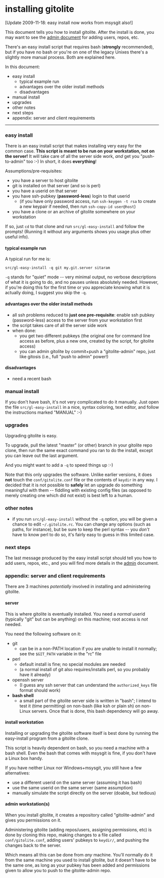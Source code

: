 # installing gitolite

[Update 2009-11-18: easy install now works from msysgit also!]

This document tells you how to install gitolite.  After the install is done,
you may want to see the [admin document][admin] for adding users, repos, etc.

[admin]: http://github.com/sitaramc/gitolite/blob/pu/doc/2-admin.mkd

There's an easy install script that requires bash (**strongly** recommended),
but if you have no bash or you're on one of the legacy Unixes there's a
slightly more manual process.  Both are explained here.

In this document:

  * easy install
      * typical example run
      * advantages over the older install methods
      * disadvantages
  * manual install
  * upgrades
  * other notes
  * next steps
  * appendix: server and client requirements

----

### easy install

There is an easy install script that makes installing very easy for the common
case.  **This script is meant to be run on your workstation, not on the
server!**  It will take care of all the server side work, *and* get you
"push-to-admin" too :-)  In short, it does **everything**!

Assumptions/pre-requisites:

  * you have a server to host gitolite
  * git is installed on that server (and so is perl)
  * you have a userid on that server
  * you have ssh-pubkey (**password-less**) login to that userid
      * (if you have only password access, run `ssh-keygen -t rsa` to create a
        new keypair if needed, then run `ssh-copy-id user@host`)
  * you have a clone or an archive of gitolite somewhere on your workstation

If so, just `cd` to that clone and run `src/gl-easy-install` and follow the
prompts!  (Running it without any arguments shows you usage plus other useful
info).

#### typical example run

A typical run for me is:

    src/gl-easy-install -q git my.git.server sitaram

`-q` stands for "quiet" mode -- very minimal output, no verbose descriptions
of what it is going to do, and no pauses unless absolutely needed.  However,
if you're doing this for the first time or you appreciate knowing what it is
actually doing, I suggest you skip the `-q`.

#### advantages over the older install methods

  * all ssh problems reduced to **just one pre-requisite**: enable ssh pubkey
    (password-less) access to the server from your workstation first
  * the script takes care of all the server side work
  * when done:
      * you get two different pubkeys (the original one for command line
        access as before, plus a new one, created by the script, for gitolite
        access)
      * you can admin gitolite by commit+push a "gitolite-admin" repo, just
        like gitosis (i.e., full "push to admin" power!)

#### disadvantages

  * need a recent bash

### manual install

If you don't have bash, it's not very complicated to do it manually.  Just
open the file `src/gl-easy-install` in a nice, syntax coloring, text
editor, and follow the instructions marked "MANUAL" :-)

### upgrades

Upgrading gitolite is easy.

To upgrade, pull the latest "master" (or other) branch in your gitolite repo
clone, then run the same exact command you ran to do the install, except you
can leave out the last argument.

And you might want to add a `-q` to speed things up :-)

Note that this only upgrades the software.  Unlike earlier versions, it does
**not** touch the `conf/gitolite.conf` file or the contents of `keydir` in any
way.  I decided that it is not possible to **safely** let an upgrade do
something meaningful with them -- fiddling with existing config files (as
opposed to merely creating one which did not exist) is best left to a human.

### other notes

  * if you run `src/gl-easy-install` without the `-q` option, you will be
    given a chance to edit `~/.gitolite.rc`.  You can change any options (such
    as paths, for instance), but be sure to keep the perl syntax -- you
    *don't* have to know perl to do so, it's fairly easy to guess in this
    limited case.

### next steps

The last message produced by the easy install script should tell you how to
add users, repos, etc., and you will find more details in the [admin][admin]
document.

<a name="server_reqs"></a>

### appendix: server and client requirements

There are 3 machines *potentially* involved in installing and administering
gitolite.

#### server

This is where gitolite is eventually installed.  You need a *normal* userid
(typically "git" but can be anything) on this machine; root access is *not*
needed.

You need the following software on it:

  * git
      * can be in a non-PATH location if you are unable to install it
        normally; see the `$GIT_PATH` variable in the "rc" file
  * perl
      * default install is fine; no special modules are needed
      * (a normal install of git also requires/installs perl, so you probably
        have it already)
  * openssh server
      * (I guess any ssh server that can understand the `authorized_keys` file
        format should work)
  * **bash shell**
      * a small part of the gitolite server side is written in "bash"; I
        intend to test it (time permitting) on non-bash (like ksh or plain sh)
        on non-Linux servers.  Once that is done, this bash dependency will go
        away.

#### install workstation

Installing or upgrading the gitolite software itself is best done by running
the easy-install program from a gitolite clone.

This script is heavily dependent on bash, so you need a machine with a bash
shell.  Even the bash that comes with msysgit is fine, if you don't have a
Linux box handy.

If you have neither Linux nor Windows+msysgit, you still have a few
alternatives:

  * use a different userid on the same server (assuming it has bash)
  * use the same userid on the same server (same assumption)
  * manually simulate the script directly on the server (doable, but tedious)

#### admin workstation(s)

When you install gitolite, it creates a repository called "gitolite-admin" and
gives you permissions on it.

Administering gitolite (adding repos/users, assigning permissions, etc) is
done by cloning this repo, making changes to a file called
`conf/gitolite.conf`, adding users' pubkeys to `keydir/`, and pushing the
changes back to the server.

Which means all this can be done from *any* machine.  You'll normally do it
from the same machine you used to install gitolite, but it doesn't have to be
the same one, as long as your pubkey has been added and permissions given to
allow you to push to the gitolite-admin repo.
